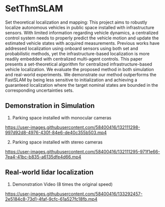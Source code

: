 # SetThmSLAM
Set theoretical localization and mapping: This project aims to robustly localize autonomous vehicles in public space installed with infrastructure sensors. With limited information regarding vehicle dynamics, a centralized control system needs to properly predict the vehicle motion and update the estimated vehicle states with acquired measurements. Previous works have addressed localization using onboard sensors using both set and probabilistic methods, yet the infrastructure-based localization is more readily embedded with centralized multi-agent controls. This paper presents a set-theoretical algorithm for centralized infrastructure-based vehicle localization. We evaluate the proposed method in both simulation and real-world experiments. We demonstrate our method outperforms the FastSLAM by being less sensitive to initialization and achieving a guaranteed localization where the target nominal states are bounded in the corresponding uncertainties sets.

## Demonstration in Simulation

1. Parking space installed with monocular cameras

https://user-images.githubusercontent.com/58400416/132111298-997d92d8-4976-430f-84e6-de40c355b503.mp4



2. Parking space installed with stereo cameras

https://user-images.githubusercontent.com/58400416/132111295-971f1e66-7ea4-41bc-b835-a6135dfe4d66.mp4



## Real-world lidar localization

1. Demonstration Video (8 times the original speed)

https://user-images.githubusercontent.com/58400416/133292457-2e5184c8-73d1-4faf-9cfc-61a527fc18fb.mp4





